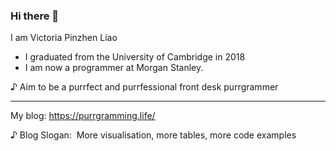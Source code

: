 ### Hi there 👋

 
I am Victoria Pinzhen Liao

- I graduated from the University of Cambridge in 2018
- I am now a programmer at Morgan Stanley. 

♪ Aim to be a purrfect and purrfessional front desk purrgrammer

--------------

My blog: https://purrgramming.life/

♪ Blog Slogan:  More visualisation, more tables, more code examples 
